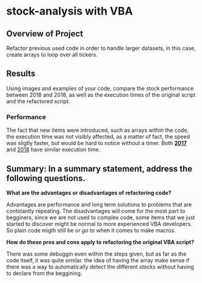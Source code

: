 # stock-analysis with VBA

## Overview of Project

Refactor previous used code in order to handle larger datasets, in this case, create arrays to loop over all tickers.

## Results
Using images and examples of your code, compare the stock performance between 2018 and 2018, as well as the execution times of the original script and the refactored script.

### Performance

The fact that new items were introduced, such as arrays within the code, the execution time was not visibly affected, as a matter of fact, the speed was sligtly faster, but would be hard to notice without a timer. Both **[2017](https://github.com/f5th/stock-analysis/blob/b508f2b17b2f68ac499e195026496dce825b68ba/Resources/VBA_Challenge_2017.png)** and [2018](https://github.com/f5th/stock-analysis/blob/b508f2b17b2f68ac499e195026496dce825b68ba/Resources/VBA_Challenge_2018.png) have similar execution time.


## Summary: In a summary statement, address the following questions.

**What are the advantages or disadvantages of refactoring code?**

Advantages are performance and long term solutions to problems that are contstantly repeating.  The disadvantages will come for the most part to begginers, since we are not used to complex code, some items that we just started to discover might be normal to more experienced VBA developers.  So plain code migth still be or *go to* when it comes to make macros.


**How do these pros and cons apply to refactoring the original VBA script?**

There was some debuggin even within the steps given, but as far as the code itself, it was quite similar. the idea of having the array make sense if there was a way to automatically detect the different stocks without having to declare from the beggining.
